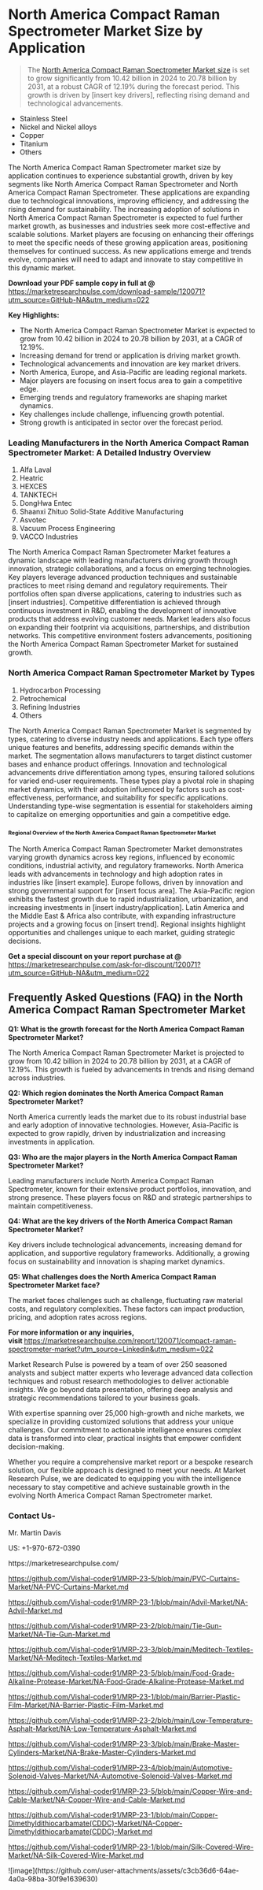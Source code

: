 <h1>North America Compact Raman Spectrometer Market&nbsp;Size by Application</h1><blockquote><p>The <a href="https://marketresearchpulse.com/download-sample/120071?utm_source=GitHub-NA&amp;utm_medium=022">North America Compact Raman Spectrometer Market size</a> is set to grow significantly from 10.42 billion in 2024 to 20.78 billion by 2031, at a robust CAGR of 12.19% during the forecast period. This growth is driven by [insert key drivers], reflecting rising demand and technological advancements.</p></blockquote><ul><li>Stainless Steel<li> Nickel and Nickel alloys<li> Copper<li> Titanium<li> Others</li></ul><p>The North America Compact Raman Spectrometer market size by application continues to experience substantial growth, driven by key segments like North America Compact Raman Spectrometer and North America Compact Raman Spectrometer. These applications are expanding due to technological innovations, improving efficiency, and addressing the rising demand for sustainability. The increasing adoption of solutions in North America Compact Raman Spectrometer is expected to fuel further market growth, as businesses and industries seek more cost-effective and scalable solutions. Market players are focusing on enhancing their offerings to meet the specific needs of these growing application areas, positioning themselves for continued success. As new applications emerge and trends evolve, companies will need to adapt and innovate to stay competitive in this dynamic market.</p><p><strong>Download your PDF sample copy in full at @ </strong><a href="https://marketresearchpulse.com/download-sample/120071?utm_source=GitHub-NA&amp;utm_medium=022">https://marketresearchpulse.com/download-sample/120071?utm_source=GitHub-NA&amp;utm_medium=022</a></p><p><strong>Key Highlights: </strong></p><ul><li>The North America Compact Raman Spectrometer Market is expected to grow from 10.42 billion in 2024 to 20.78 billion by 2031, at a CAGR of 12.19%.</li><li>Increasing demand for trend or application is driving market growth.</li><li>Technological advancements and innovation are key market drivers.</li><li>North America, Europe, and Asia-Pacific are leading regional markets.</li><li>Major players are focusing on insert focus area to gain a competitive edge.</li><li>Emerging trends and regulatory frameworks are shaping market dynamics.</li><li>Key challenges include challenge, influencing growth potential.</li><li>Strong growth is anticipated in sector over the forecast period.</li></ul><h3>Leading Manufacturers in the North America Compact Raman Spectrometer Market: A Detailed Industry Overview</h3><ol><li>Alfa Laval</li><li>Heatric</li><li>HEXCES</li><li>TANKTECH</li><li>DongHwa Entec</li><li>Shaanxi Zhituo Solid-State Additive Manufacturing</li><li>Asvotec</li><li>Vacuum Process Engineering</li><li>VACCO Industries</li></ol><div class="flex max-w-full flex-col flex-grow"><div class="min-h-8 text-message flex w-full flex-col items-end gap-2 whitespace-normal break-words [.text-message+&amp;]:mt-5" dir="auto" data-message-author-role="assistant" data-message-id="fd8432e4-4910-450d-b182-61b7bfb0a01f" data-message-model-slug="gpt-4o"><div class="flex w-full flex-col gap-1 empty:hidden first:pt-[3px]"><div class="markdown prose w-full break-words dark:prose-invert light"><p>The North America Compact Raman Spectrometer Market features a dynamic landscape with leading manufacturers driving growth through innovation, strategic collaborations, and a focus on emerging technologies. Key players leverage advanced production techniques and sustainable practices to meet rising demand and regulatory requirements. Their portfolios often span diverse applications, catering to industries such as [insert industries]. Competitive differentiation is achieved through continuous investment in R&amp;D, enabling the development of innovative products that address evolving customer needs. Market leaders also focus on expanding their footprint via acquisitions, partnerships, and distribution networks. This competitive environment fosters advancements, positioning the North America Compact Raman Spectrometer Market for sustained growth.</p></div></div></div></div><h3>North America Compact Raman Spectrometer Market by Types</h3><ol><li>Hydrocarbon Processing<li> Petrochemical<li> Refining Industries<li> Others</li></ol><div class="flex max-w-full flex-col flex-grow"><div class="min-h-8 text-message flex w-full flex-col items-end gap-2 whitespace-normal break-words [.text-message+&amp;]:mt-5" dir="auto" data-message-author-role="assistant" data-message-id="084470be-0bb7-4664-bddf-5156b4f41249" data-message-model-slug="gpt-4o-mini"><div class="flex w-full flex-col gap-1 empty:hidden first:pt-[3px]"><div class="markdown prose w-full break-words dark:prose-invert light"><p>The North America Compact Raman Spectrometer Market is segmented by types, catering to diverse industry needs and applications. Each type offers unique features and benefits, addressing specific demands within the market. The segmentation allows manufacturers to target distinct customer bases and enhance product offerings. Innovation and technological advancements drive differentiation among types, ensuring tailored solutions for varied end-user requirements. These types play a pivotal role in shaping market dynamics, with their adoption influenced by factors such as cost-effectiveness, performance, and suitability for specific applications. Understanding type-wise segmentation is essential for stakeholders aiming to capitalize on emerging opportunities and gain a competitive edge.</p></div></div></div></div><h3><span style="font-size: 11px;">Regional Overview of the North America Compact Raman Spectrometer Market</span></h3><div class="flex max-w-full flex-col flex-grow"><div class="min-h-8 text-message flex w-full flex-col items-end gap-2 whitespace-normal break-words [.text-message+&amp;]:mt-5" dir="auto" data-message-author-role="assistant" data-message-id="e9038762-ce64-4e30-91c9-9bd413514231" data-message-model-slug="gpt-4o-mini"><div class="flex w-full flex-col gap-1 empty:hidden first:pt-[3px]"><div class="markdown prose w-full break-words dark:prose-invert light"><p>The North America Compact Raman Spectrometer Market demonstrates varying growth dynamics across key regions, influenced by economic conditions, industrial activity, and regulatory frameworks. North America leads with advancements in technology and high adoption rates in industries like [insert example]. Europe follows, driven by innovation and strong governmental support for [insert focus area]. The Asia-Pacific region exhibits the fastest growth due to rapid industrialization, urbanization, and increasing investments in [insert industry/application]. Latin America and the Middle East &amp; Africa also contribute, with expanding infrastructure projects and a growing focus on [insert trend]. Regional insights highlight opportunities and challenges unique to each market, guiding strategic decisions.</p></div></div></div></div><p><strong>Get a special discount on your report purchase at @ </strong><a href="https://marketresearchpulse.com/ask-for-discount/120071?utm_source=GitHub-NA&amp;utm_medium=022">https://marketresearchpulse.com/ask-for-discount/120071?utm_source=GitHub-NA&amp;utm_medium=022</a></p><h2>Frequently Asked Questions (FAQ) in the North America Compact Raman Spectrometer Market</h2><p><strong>Q1: What is the growth forecast for the North America Compact Raman Spectrometer Market?</strong></p><p>The North America Compact Raman Spectrometer Market is projected to grow from 10.42 billion in 2024 to 20.78 billion by 2031, at a CAGR of 12.19%. This growth is fueled by advancements in trends and rising demand across industries.</p><p><strong>Q2: Which region dominates the North America Compact Raman Spectrometer Market?</strong></p><p>North America currently leads the market due to its robust industrial base and early adoption of innovative technologies. However, Asia-Pacific is expected to grow rapidly, driven by industrialization and increasing investments in application.</p><p><strong>Q3: Who are the major players in the North America Compact Raman Spectrometer Market?</strong></p><p>Leading manufacturers include North America Compact Raman Spectrometer, known for their extensive product portfolios, innovation, and strong presence. These players focus on R&amp;D and strategic partnerships to maintain competitiveness.</p><p><strong>Q4: What are the key drivers of the North America Compact Raman Spectrometer Market?</strong></p><p>Key drivers include technological advancements, increasing demand for application, and supportive regulatory frameworks. Additionally, a growing focus on sustainability and innovation is shaping market dynamics.</p><p><strong>Q5: What challenges does the North America Compact Raman Spectrometer Market face?</strong></p><p>The market faces challenges such as challenge, fluctuating raw material costs, and regulatory complexities. These factors can impact production, pricing, and adoption rates across regions.</p><p><strong>For more information or any inquiries, visit&nbsp;</strong><a href="https://marketresearchpulse.com/report/120071/compact-raman-spectrometer-market?utm_source=Linkedin&utm_medium=022">https://marketresearchpulse.com/report/120071/compact-raman-spectrometer-market?utm_source=Linkedin&utm_medium=022</a></p><p>Market Research Pulse is powered by a team of over 250 seasoned analysts and subject matter experts who leverage advanced data collection techniques and robust research methodologies to deliver actionable insights. We go beyond data presentation, offering deep analysis and strategic recommendations tailored to your business goals.</p><p>With expertise spanning over 25,000 high-growth and niche markets, we specialize in providing customized solutions that address your unique challenges. Our commitment to actionable intelligence ensures complex data is transformed into clear, practical insights that empower confident decision-making.</p><p>Whether you require a comprehensive market report or a bespoke research solution, our flexible approach is designed to meet your needs. At Market Research Pulse, we are dedicated to equipping you with the intelligence necessary to stay competitive and achieve sustainable growth in the evolving North America Compact Raman Spectrometer market.</p><h3><strong>Contact Us-</strong></h3><p>Mr. Martin Davis</p><p>US: +1-970-672-0390</p><p>https://marketresearchpulse.com/</p><p><a href="https://github.com/Vishal-coder91/MRP-23-5/blob/main/PVC-Curtains-Market/NA-PVC-Curtains-Market.md">https://github.com/Vishal-coder91/MRP-23-5/blob/main/PVC-Curtains-Market/NA-PVC-Curtains-Market.md</a></p><p><a href="https://github.com/Vishal-coder91/MRP-23-1/blob/main/Advil-Market/NA-Advil-Market.md">https://github.com/Vishal-coder91/MRP-23-1/blob/main/Advil-Market/NA-Advil-Market.md</a></p><p><a href="https://github.com/Vishal-coder91/MRP-23-2/blob/main/Tie-Gun-Market/NA-Tie-Gun-Market.md">https://github.com/Vishal-coder91/MRP-23-2/blob/main/Tie-Gun-Market/NA-Tie-Gun-Market.md</a></p><p><a href="https://github.com/Vishal-coder91/MRP-23-3/blob/main/Meditech-Textiles-Market/NA-Meditech-Textiles-Market.md">https://github.com/Vishal-coder91/MRP-23-3/blob/main/Meditech-Textiles-Market/NA-Meditech-Textiles-Market.md</a></p><p><a href="https://github.com/Vishal-coder91/MRP-23-5/blob/main/Food-Grade-Alkaline-Protease-Market/NA-Food-Grade-Alkaline-Protease-Market.md">https://github.com/Vishal-coder91/MRP-23-5/blob/main/Food-Grade-Alkaline-Protease-Market/NA-Food-Grade-Alkaline-Protease-Market.md</a></p><p><a href="https://github.com/Vishal-coder91/MRP-23-1/blob/main/Barrier-Plastic-Film-Market/NA-Barrier-Plastic-Film-Market.md">https://github.com/Vishal-coder91/MRP-23-1/blob/main/Barrier-Plastic-Film-Market/NA-Barrier-Plastic-Film-Market.md</a></p><p><a href="https://github.com/Vishal-coder91/MRP-23-2/blob/main/Low-Temperature-Asphalt-Market/NA-Low-Temperature-Asphalt-Market.md">https://github.com/Vishal-coder91/MRP-23-2/blob/main/Low-Temperature-Asphalt-Market/NA-Low-Temperature-Asphalt-Market.md</a></p><p><a href="https://github.com/Vishal-coder91/MRP-23-3/blob/main/Brake-Master-Cylinders-Market/NA-Brake-Master-Cylinders-Market.md">https://github.com/Vishal-coder91/MRP-23-3/blob/main/Brake-Master-Cylinders-Market/NA-Brake-Master-Cylinders-Market.md</a></p><p><a href="https://github.com/Vishal-coder91/MRP-23-4/blob/main/Automotive-Solenoid-Valves-Market/NA-Automotive-Solenoid-Valves-Market.md">https://github.com/Vishal-coder91/MRP-23-4/blob/main/Automotive-Solenoid-Valves-Market/NA-Automotive-Solenoid-Valves-Market.md</a></p><p><a href="https://github.com/Vishal-coder91/MRP-23-5/blob/main/Copper-Wire-and-Cable-Market/NA-Copper-Wire-and-Cable-Market.md">https://github.com/Vishal-coder91/MRP-23-5/blob/main/Copper-Wire-and-Cable-Market/NA-Copper-Wire-and-Cable-Market.md</a></p><p><a href="https://github.com/Vishal-coder91/MRP-23-1/blob/main/Copper-Dimethyldithiocarbamate(CDDC)-Market/NA-Copper-Dimethyldithiocarbamate(CDDC)-Market.md">https://github.com/Vishal-coder91/MRP-23-1/blob/main/Copper-Dimethyldithiocarbamate(CDDC)-Market/NA-Copper-Dimethyldithiocarbamate(CDDC)-Market.md</a></p><p><a href="https://github.com/Vishal-coder91/MRP-23-1/blob/main/Silk-Covered-Wire-Market/NA-Silk-Covered-Wire-Market.md">https://github.com/Vishal-coder91/MRP-23-1/blob/main/Silk-Covered-Wire-Market/NA-Silk-Covered-Wire-Market.md</a></p>
![image](https://github.com/user-attachments/assets/c3cb36d6-64ae-4a0a-98ba-30f9e1639630)
